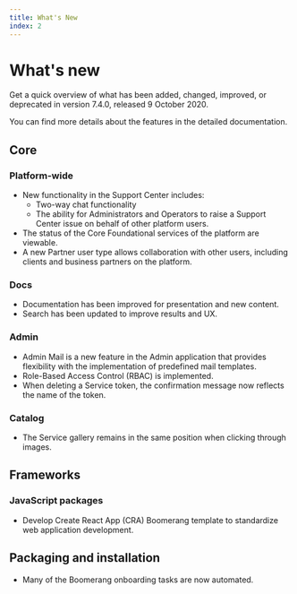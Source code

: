 ```yaml
---
title: What's New
index: 2
---
```


# What's new

Get a quick overview of what has been added, changed, improved, or deprecated in version 7.4.0, released 9 October 2020.

You can find more details about the features in the detailed documentation.

## Core

### Platform-wide

- New functionality in the Support Center includes:
  - Two-way chat functionality
  - The ability for Administrators and Operators to raise a Support Center issue on behalf of other platform users.
- The status of the Core Foundational services of the platform are viewable.
- A new Partner user type allows collaboration with other users, including clients and business partners on the platform.

### Docs

- Documentation has been improved for presentation and new content.
- Search has been updated to improve results and UX.

### Admin

- Admin Mail is a new feature in the Admin application that provides flexibility with the implementation of predefined mail templates.
- Role-Based Access Control (RBAC) is implemented.
- When deleting a Service token, the confirmation message now reflects the name of the token.

### Catalog

- The Service gallery remains in the same position when clicking through images.

## Frameworks

### JavaScript packages

- Develop Create React App (CRA) Boomerang template to standardize web application development.

## Packaging and installation

- Many of the Boomerang onboarding tasks are now automated.